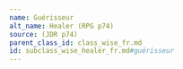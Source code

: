 ```yaml
---
name: Guérisseur
alt_name: Healer (RPG p74)
source: (JDR p74)
parent_class_id: class_wise_fr.md
id: subclass_wise_healer_fr.md#guérisseur
---
```


